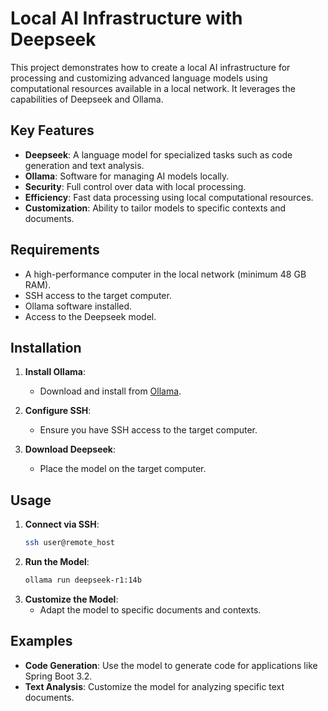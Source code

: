 # Local AI Infrastructure with Deepseek

This project demonstrates how to create a local AI infrastructure for processing and customizing advanced language models using computational resources available in a local network. It leverages the capabilities of Deepseek and Ollama.

## Key Features

- **Deepseek**: A language model for specialized tasks such as code generation and text analysis.
- **Ollama**: Software for managing AI models locally.
- **Security**: Full control over data with local processing.
- **Efficiency**: Fast data processing using local computational resources.
- **Customization**: Ability to tailor models to specific contexts and documents.

## Requirements

- A high-performance computer in the local network (minimum 48 GB RAM).
- SSH access to the target computer.
- Ollama software installed.
- Access to the Deepseek model.

## Installation

1. **Install Ollama**:
   - Download and install from [Ollama](https://ollama.ai/download).

2. **Configure SSH**:
   - Ensure you have SSH access to the target computer.

3. **Download Deepseek**:
   - Place the model on the target computer.

## Usage

1. **Connect via SSH**:
   ```bash
   ssh user@remote_host
2. **Run the Model**:
   ```bash
   ollama run deepseek-r1:14b

3. **Customize the Model**:
   - Adapt the model to specific documents and contexts.

## Examples
- **Code Generation**: Use the model to generate code for applications like Spring Boot 3.2.
- **Text Analysis**: Customize the model for analyzing specific text documents.

